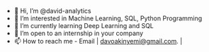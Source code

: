 - 👋 Hi, I’m @david-analytics
- 👀 I’m interested in Machine Learning, SQL, Python Programming 
- 🌱 I’m currently learning Deep Learning and SQL
- 💞️ I’m open to an internship in your company 
- 📫 How to reach me - Email  | davoakinyemi@gmail.com. |

<!---
david-analytics/david-analytics is a ✨ special ✨ repository because its `README.md` (this file) appears on your GitHub profile.
You can click the Preview link to take a look at your changes.
--->
